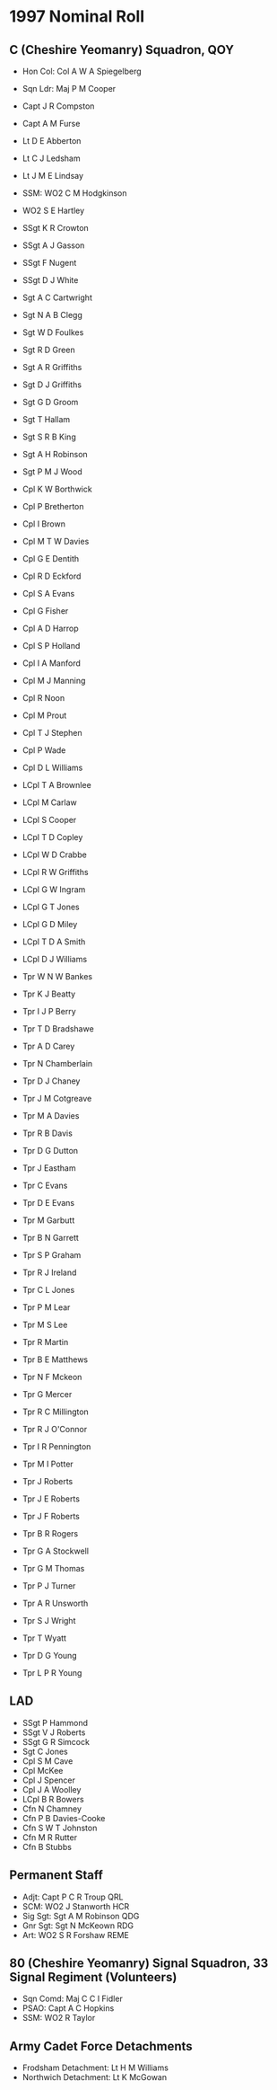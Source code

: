 # 1997 Nominal Roll

## C (Cheshire Yeomanry) Squadron, QOY

* Hon Col: Col A W A Spiegelberg
* Sqn Ldr: Maj P M Cooper
* Capt J R Compston
* Capt A M Furse
* Lt D E Abberton
* Lt C J Ledsham
* Lt J M E Lindsay
* SSM: WO2 C M Hodgkinson

* WO2 S E Hartley
* SSgt K R Crowton
* SSgt A J Gasson
* SSgt F Nugent
* SSgt D J White
* Sgt A C Cartwright
* Sgt N A B Clegg
* Sgt W D Foulkes
* Sgt R D Green
* Sgt A R Griffiths
* Sgt D J Griffiths
* Sgt G D Groom
* Sgt T Hallam
* Sgt S R B King
* Sgt A H Robinson
* Sgt P M J Wood
* Cpl K W Borthwick
* Cpl P Bretherton
* Cpl I Brown
* Cpl M T W Davies
* Cpl G E Dentith
* Cpl R D Eckford
* Cpl S A Evans
* Cpl G Fisher
* Cpl A D Harrop
* Cpl S P Holland
* Cpl I A Manford
* Cpl M J Manning
* Cpl R Noon
* Cpl M Prout
* Cpl T J Stephen
* Cpl P Wade
* Cpl D L Williams
* LCpl T A Brownlee
* LCpl M Carlaw
* LCpl S Cooper
* LCpl T D Copley
* LCpl W D Crabbe
* LCpl R W Griffiths
* LCpl G W Ingram
* LCpl G T Jones
* LCpl G D Miley
* LCpl T D A Smith
* LCpl D J Williams
* Tpr W N W Bankes
* Tpr K J Beatty
* Tpr I J P Berry
* Tpr T D Bradshawe
* Tpr A D Carey
* Tpr N Chamberlain
* Tpr D J Chaney
* Tpr J M Cotgreave
* Tpr M A Davies
* Tpr R B Davis
* Tpr D G Dutton
* Tpr J Eastham
* Tpr C Evans
* Tpr D E Evans
* Tpr M Garbutt
* Tpr B N Garrett
* Tpr S P Graham
* Tpr R J Ireland
* Tpr C L Jones
* Tpr P M Lear
* Tpr M S Lee
* Tpr R Martin
* Tpr B E Matthews
* Tpr N F Mckeon
* Tpr G Mercer
* Tpr R C Millington
* Tpr R J O'Connor
* Tpr I R Pennington
* Tpr M I Potter
* Tpr J Roberts
* Tpr J E Roberts
* Tpr J F Roberts
* Tpr B R Rogers
* Tpr G A Stockwell
* Tpr G M Thomas
* Tpr P J Turner
* Tpr A R Unsworth
* Tpr S J Wright
* Tpr T Wyatt
* Tpr D G Young
* Tpr L P R Young

## LAD

* SSgt P Hammond
* SSgt V J Roberts
* SSgt G R Simcock
* Sgt C Jones
* Cpl S M Cave
* Cpl McKee
* Cpl J Spencer
* Cpl J A Woolley
* LCpl B R Bowers
* Cfn N Chamney
* Cfn P B Davies-Cooke
* Cfn S W T Johnston
* Cfn M R Rutter
* Cfn B Stubbs

## Permanent Staff

* Adjt: Capt P C R Troup QRL
* SCM: WO2 J Stanworth HCR
* Sig Sgt: Sgt A M Robinson QDG
* Gnr Sgt: Sgt N McKeown RDG
* Art: WO2 S R Forshaw REME

## 80 (Cheshire Yeomanry) Signal Squadron, 33 Signal Regiment (Volunteers)

* Sqn Comd: Maj C C I Fidler
* PSAO: Capt A C Hopkins
* SSM: WO2 R Taylor

## Army Cadet Force Detachments

* Frodsham Detachment: Lt H M Williams
* Northwich Detachment: Lt K McGowan
